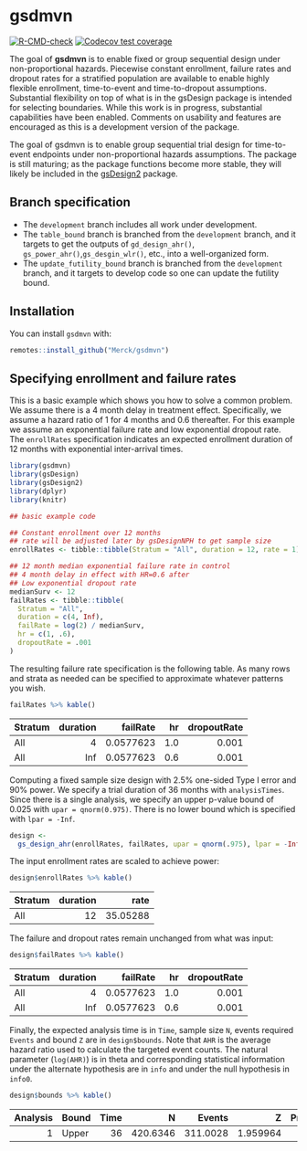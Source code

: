 
<!-- README.md is generated from README.Rmd. Please edit that file -->

# gsdmvn

<!-- badges: start -->

[![R-CMD-check](https://github.com/Merck/gsdmvn/actions/workflows/R-CMD-check.yaml/badge.svg)](https://github.com/Merck/gsdmvn/actions/workflows/R-CMD-check.yaml)
[![Codecov test coverage](https://codecov.io/gh/Merck/gsdmvn/branch/main/graph/badge.svg)](https://app.codecov.io/gh/Merck/gsdmvn?branch=main)
<!-- badges: end -->

The goal of **gsdmvn** is to enable fixed or group sequential design
under non-proportional hazards. Piecewise constant enrollment, failure
rates and dropout rates for a stratified population are available to
enable highly flexible enrollment, time-to-event and time-to-dropout
assumptions. Substantial flexibility on top of what is in the gsDesign
package is intended for selecting boundaries. While this work is in
progress, substantial capabilities have been enabled. Comments on
usability and features are encouraged as this is a development version
of the package.

The goal of gsdmvn is to enable group sequential trial design for
time-to-event endpoints under non-proportional hazards assumptions. The
package is still maturing; as the package functions become more stable,
they will likely be included in the
[gsDesign2](https://github.com/Merck/gsDesign2) package.

## Branch specification

-   The `development` branch includes all work under development.
-   The `table_bound` branch is branched from the `development` branch,
    and it targets to get the outputs of `gd_design_ahr()`,
    `gs_power_ahr()`,`gs_desgin_wlr()`, etc., into a well-organized
    form.
-   The `update_futility_bound` branch is branched from the
    `development` branch, and it targets to develop code so one can
    update the futility bound.

## Installation

You can install `gsdmvn` with:

``` r
remotes::install_github("Merck/gsdmvn")
```

## Specifying enrollment and failure rates

This is a basic example which shows you how to solve a common problem.
We assume there is a 4 month delay in treatment effect. Specifically, we
assume a hazard ratio of 1 for 4 months and 0.6 thereafter. For this
example we assume an exponential failure rate and low exponential
dropout rate. The `enrollRates` specification indicates an expected
enrollment duration of 12 months with exponential inter-arrival times.

``` r
library(gsdmvn)
library(gsDesign)
library(gsDesign2)
library(dplyr)
library(knitr)

## basic example code

## Constant enrollment over 12 months
## rate will be adjusted later by gsDesignNPH to get sample size
enrollRates <- tibble::tibble(Stratum = "All", duration = 12, rate = 1)

## 12 month median exponential failure rate in control
## 4 month delay in effect with HR=0.6 after
## Low exponential dropout rate
medianSurv <- 12
failRates <- tibble::tibble(
  Stratum = "All",
  duration = c(4, Inf),
  failRate = log(2) / medianSurv,
  hr = c(1, .6),
  dropoutRate = .001
)
```

The resulting failure rate specification is the following table. As many
rows and strata as needed can be specified to approximate whatever
patterns you wish.

``` r
failRates %>% kable()
```

| Stratum | duration |  failRate |  hr | dropoutRate |
|:--------|---------:|----------:|----:|------------:|
| All     |        4 | 0.0577623 | 1.0 |       0.001 |
| All     |      Inf | 0.0577623 | 0.6 |       0.001 |

Computing a fixed sample size design with 2.5% one-sided Type I error
and 90% power. We specify a trial duration of 36 months with
`analysisTimes`. Since there is a single analysis, we specify an upper
p-value bound of 0.025 with `upar = qnorm(0.975)`. There is no lower
bound which is specified with `lpar = -Inf`.

``` r
design <-
  gs_design_ahr(enrollRates, failRates, upar = qnorm(.975), lpar = -Inf, IF = 1, analysisTimes = 36)
```

The input enrollment rates are scaled to achieve power:

``` r
design$enrollRates %>% kable()
```

| Stratum | duration |     rate |
|:--------|---------:|---------:|
| All     |       12 | 35.05288 |

The failure and dropout rates remain unchanged from what was input:

``` r
design$failRates %>% kable()
```

| Stratum | duration |  failRate |  hr | dropoutRate |
|:--------|---------:|----------:|----:|------------:|
| All     |        4 | 0.0577623 | 1.0 |       0.001 |
| All     |      Inf | 0.0577623 | 0.6 |       0.001 |

Finally, the expected analysis time is in `Time`, sample size `N`,
events required `Events` and bound `Z` are in `design$bounds`. Note that
`AHR` is the average hazard ratio used to calculate the targeted event
counts. The natural parameter (`log(AHR)`) is in theta and corresponding
statistical information under the alternate hypothesis are in `info` and
under the null hypothesis in `info0`.

``` r
design$bounds %>% kable()
```

| Analysis | Bound | Time |        N |   Events |        Z | Probability |       AHR |     theta |     info |    info0 |
|---------:|:------|-----:|---------:|---------:|---------:|------------:|----------:|----------:|---------:|---------:|
|        1 | Upper |   36 | 420.6346 | 311.0028 | 1.959964 |         0.9 | 0.6917244 | 0.3685676 | 76.74383 | 77.75069 |
